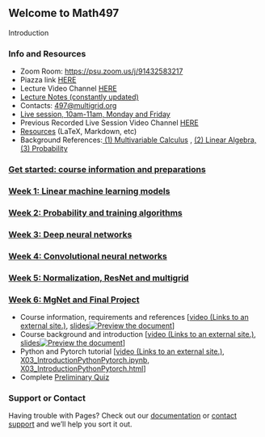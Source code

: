 ## Welcome to Math497

Introduction

### Info and Resources

- Zoom     Room: https://psu.zoom.us/j/91432583217
- Piazza     link [HERE](https://psu.instructure.com/courses/2174499/external_tools/195053)
- Lecture     Video Channel [HERE](https://psu.mediaspace.kaltura.com/channel/MATH+497%3A+Deep+Learning+Algorithms+and+Analysis/163413761/subscribe)
- [Lecture Notes      (constantly updated)](https://psu.instructure.com/courses/2174499/files/127348794/download?wrap=1)
- Contacts: [497@multigrid.org](mailto:497@multigrid.org)
- [Live      session, 10am-11am, Monday and Friday](https://psu.zoom.us/j/91432583217)
- Previous     Recorded Live Session Video Channel [HERE](https://psu.mediaspace.kaltura.com/channel/MATH497%3A%2BLive%2BSession%2BVideo/164710421)
- [Resources](https://psu.instructure.com/courses/2174499/pages/resources) (LaTeX, Markdown,  etc)
- Background     References:[ ](https://link-springer-com.ezaccess.libraries.psu.edu/book/10.1007%2F978-0-387-21736-9) [(1) Multivariable Calculus](https://link-springer-com.ezaccess.libraries.psu.edu/content/pdf/10.1007%2F978-3-030-33459-8.pdf) , [(2) Linear Algebra, ](https://link-springer-com.ezaccess.libraries.psu.edu/content/pdf/10.1007%2F978-3-319-11080-6.pdf)[(3) Probability](https://link-springer-com.ezaccess.libraries.psu.edu/book/10.1007%2F978-0-387-21736-9)

### [Get started: course information and preparations](https://psu.instructure.com/courses/2174499/pages/get-started-course-information-and-preparations)

### [Week 1:  Linear machine learning models](https://psu.instructure.com/courses/2174499/pages/week-1-linear-machine-learning-models)

### [Week 2:  Probability and training algorithms](https://psu.instructure.com/courses/2174499/pages/week-2-probability-and-training-algorithms)

### [Week 3: Deep neural networks](https://psu.instructure.com/courses/2174499/pages/week-3-deep-neural-networks)

### [Week 4: Convolutional neural networks](https://psu.instructure.com/courses/2174499/pages/week-4-convolutional-neural-networks)

### [Week 5: Normalization, ResNet and multigrid](https://psu.instructure.com/courses/2174499/pages/week-5-normalization-resnet-and-multigrid)

### [Week 6: MgNet and Final Project](https://psu.instructure.com/courses/2174499/pages/week-6-mgnet-and-final-project)

- Course     information, requirements and references [[video (Links to an external site.)](https://psu.mediaspace.kaltura.com/media/math497_course_infor_1/1_b5pq3bnx), [slides](https://psu.instructure.com/courses/2174499/files/127348768/download?wrap=1)[![Preview the document](file:////Users/jiangli/Library/Group%20Containers/UBF8T346G9.Office/TemporaryItems/msohtmlclip/clip_image001.png)](https://psu.instructure.com/courses/2174499/files/127348768/download?wrap=1)]
- Course     background and introduction [[video (Links to an external site.)](https://psu.mediaspace.kaltura.com/media/math497_course_background_2/1_qa61sa8g),[ slides](https://psu.instructure.com/courses/2174499/files/127348770/download?wrap=1)[![Preview the document](file:////Users/jiangli/Library/Group%20Containers/UBF8T346G9.Office/TemporaryItems/msohtmlclip/clip_image001.png)](https://psu.instructure.com/courses/2174499/files/127348770/download?wrap=1)]
- Python and     Pytorch tutorial [[video (Links to an external site.)](https://psu.mediaspace.kaltura.com/media/math497_python_3/1_6e90qr52), [X03_IntroductionPythonPytorch.ipynb](https://psu.instructure.com/courses/2174499/files/127348713/download?wrap=1), [X03_IntroductionPythonPytorch.html](https://psu.instructure.com/courses/2174499/files/127348714/download?wrap=1)]
- Complete [Preliminary Quiz](https://psu.instructure.com/courses/2174499/quizzes/4343089)





### Support or Contact

Having trouble with Pages? Check out our [documentation](https://docs.github.com/categories/github-pages-basics/) or [contact support](https://support.github.com/contact) and we’ll help you sort it out.

